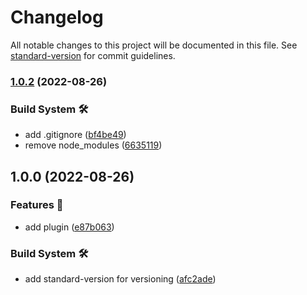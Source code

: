 # Changelog

All notable changes to this project will be documented in this file. See [standard-version](https://github.com/conventional-changelog/standard-version) for commit guidelines.

### [1.0.2](https://github.com/MarcieMarc425/strapi-plugin-collection-navigation/compare/v1.0.0...v1.0.2) (2022-08-26)


### Build System 🛠

* add .gitignore ([bf4be49](https://github.com/MarcieMarc425/strapi-plugin-collection-navigation/commit/bf4be49b46b02a1c03b69f85f6f34fde9ed8b9b1))
* remove node_modules ([6635119](https://github.com/MarcieMarc425/strapi-plugin-collection-navigation/commit/6635119d7194e24e6c24ac59da7ec2376cb37369))

## 1.0.0 (2022-08-26)


### Features 🎯

* add plugin ([e87b063](https://github.com/MarcieMarc425/strapi-plugin-collection-navigation/commit/e87b063276796b69291d50ca2b67be658d7e481d))


### Build System 🛠

* add standard-version for versioning ([afc2ade](https://github.com/MarcieMarc425/strapi-plugin-collection-navigation/commit/afc2adefa6ab101062bfcda01f277402c635e8de))
